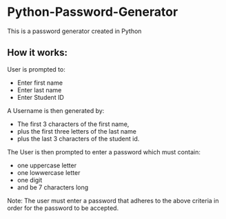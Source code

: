 # Python-Password-Generator
This is a password generator created in Python

## How it works:
User is prompted to:
- Enter first name
- Enter last name
- Enter Student ID

A Username is then generated by:
- The first 3 characters of the first name, 
- plus the first three letters of the last name
- plus the last 3 characters of the student id.

The User is then prompted to enter a password which must contain:
- one uppercase letter
- one lowwercase letter
- one digit
- and be 7 characters long

Note: The user must enter a password that adheres to the above criteria in order for the password to be accepted.
